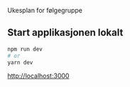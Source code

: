 Ukesplan for følgegruppe

## Start applikasjonen lokalt

```bash
npm run dev
# or
yarn dev
```

[http://localhost:3000](http://localhost:3000)
